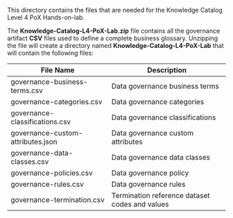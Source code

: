 This directory contains the files that are needed for the Knowledge Catalog Level 4 PoX Hands-on-lab.

The **Knowledge-Catalog-L4-PoX-Lab.zip** file contains all the governance artifact **CSV** files used to define a complete business glossary.
Unzipping the file will create a directory named **Knowledge-Catalog-L4-PoX-Lab** that will contain the following files:

|File Name                            |Description                                      |
|-------------------------------------|-------------------------------------------------|
|governance-business-terms.csv        |Data governance business terms                   |
|governance-categories.csv            |Data governance categories                       |
|governance-classifications.csv       |Data governance classifications                  |
|governance-custom-attributes.json    |Data governance custom attributes                |
|governance-data-classes.csv          |Data governance data classes                     |
|governance-policies.csv              |Data governance policy                           |
|governance-rules.csv                 |Data governance rules                            |
|governance-termination.csv           |Termination reference dataset codes and values   |


